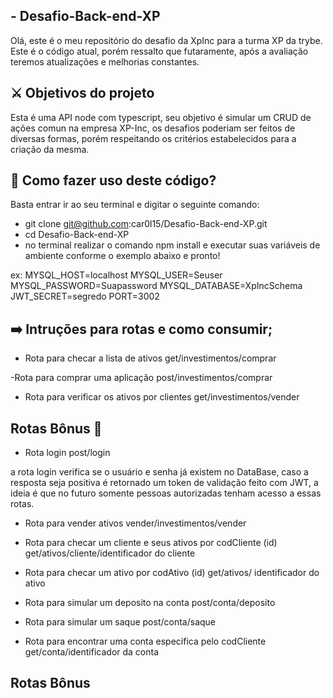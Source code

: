 ## - Desafio-Back-end-XP

Olá, este é o meu repositório do desafio da XpInc para a turma XP da trybe.
Este é o código atual, porém ressalto que futaramente, após a avaliação teremos 
atualizações e melhorias constantes.

## ⚔️  Objetivos do projeto

Esta é uma API node com typescript, seu objetivo é simular um CRUD de ações comun
na empresa XP-Inc, os desafios poderiam ser feitos de diversas formas, porém 
respeitando os critérios estabelecidos para a criação da mesma.

## 🙂 Como fazer uso deste código?

Basta entrar ir ao seu terminal e digitar o seguinte comando:

- git clone git@github.com:car0l15/Desafio-Back-end-XP.git
- cd Desafio-Back-end-XP
- no terminal realizar o comando npm install e executar suas variáveis de ambiente
conforme o exemplo abaixo e pronto!

ex: 
MYSQL_HOST=localhost
MYSQL_USER=Seuser
MYSQL_PASSWORD=Suapassword
MYSQL_DATABASE=XpIncSchema
JWT_SECRET=segredo
PORT=3002

## ➡️  Intruções para rotas e como consumir;

- Rota para checar a lista de ativos 
get/investimentos/comprar

-Rota para comprar uma aplicação
post/investimentos/comprar

- Rota para verificar os ativos por clientes
get/investimentos/vender

## Rotas Bônus 🚀

- Rota login
post/login

a rota login verifica se o usuário e senha já existem no DataBase,
caso a resposta seja positiva é retornado um token de validação feito
com JWT, a ideia é que no futuro somente pessoas autorizadas tenham
acesso a essas rotas.


- Rota para vender ativos
vender/investimentos/vender

- Rota para checar um cliente e seus ativos por codCliente (id)
get/ativos/cliente/identificador do cliente

- Rota para checar um ativo por codAtivo (id)
get/ativos/ identificador do ativo

- Rota para simular um deposito na conta
post/conta/deposito

- Rota para simular um saque
post/conta/saque

- Rota para encontrar uma conta especifica pelo codCliente
get/conta/identificador da conta

## Rotas Bônus



